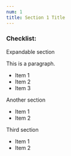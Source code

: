```yaml
---
num: 1
title: Section 1 Title
---
```


### Checklist:

<p class="expander" data-expander-target="#share-goals1">
  Expandable section
</p>
<div id="share-goals1">
  <p>This is a paragraph.</p>
  <ul id="share-goals1">
    <li>Item 1</li>
    <li>Item 2</li>
    <li>Item 3</li>
  </ul>
</div>

<p class="expander" data-expander-target="#align-roles1">
  Another section
</p>
<ul id="align-roles1">
  <li>Item 1</li>
  <li>Item 2</li>
</ul>

<p class="expander" data-expander-target="#resources1">
  Third section
</p>
<ul id="resources1">
  <li>Item 1</li>
  <li>Item 2</li>
</ul>
